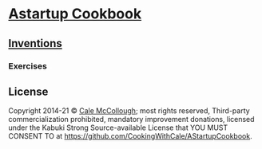 # [Astartup Cookbook](../)

## [Inventions](./)

### Exercises


## License

Copyright  2014-21 © [Cale McCollough](https://cookingwithcale.org); most rights reserved, Third-party commercialization prohibited, mandatory improvement donations, licensed under the Kabuki Strong Source-available License that YOU MUST CONSENT TO at <https://github.com/CookingWithCale/AStartupCookbook>.
